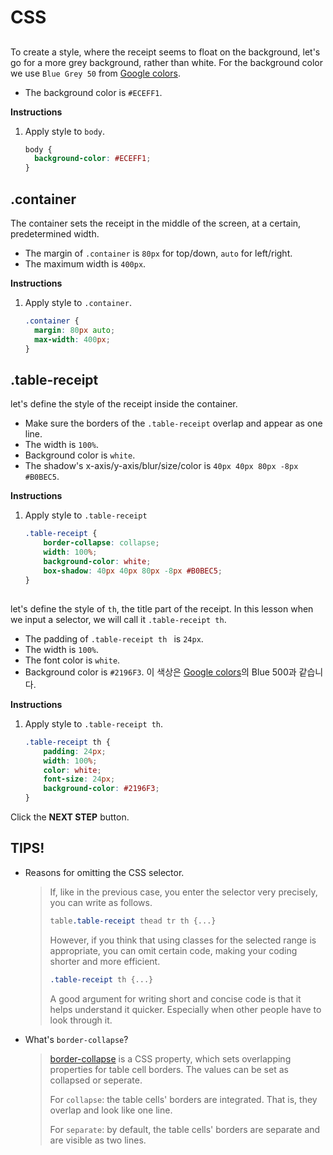 # CSS
## <body>
To create a style, where the receipt seems to float on the background, let's go for a more grey background, rather than white. For the background color we use `Blue Grey 50` from [Google colors][999]. 
* The background color is `#ECEFF1`.

**Instructions**
1. Apply style to `body`.
    ```css
    body {
      background-color: #ECEFF1;
    }
    ```



## .container
The container sets the receipt in the middle of the screen, at a certain, predetermined width. 
* The margin of `.container` is `80px` for top/down, `auto` for left/right.
* The maximum width is `400px`.

**Instructions**
1. Apply style to `.container`.
    ```css
    .container {
      margin: 80px auto;
      max-width: 400px;
    }
    ```



## .table-receipt

let's define the style of the receipt inside the container. 
* Make sure the borders of the `.table-receipt` overlap and appear as one line.
* The width is `100%`.
* Background color is `white`.
* The shadow's x-axis/y-axis/blur/size/color is `40px 40px 80px -8px #B0BEC5`.

**Instructions**
1. Apply style to `.table-receipt`
    ```css
    .table-receipt {
    	border-collapse: collapse;
    	width: 100%;
    	background-color: white;
    	box-shadow: 40px 40px 80px -8px #B0BEC5;
    }
    ```



## <th> 
let's define the style of `th`, the title part of the receipt. In this lesson when we input a selector, we will call it `.table-receipt th`. 
* The padding of `.table-receipt th ` is `24px`.
* The width is `100%`.
* The font color is `white`.
* Background color is `#2196F3`. 이 색상은 [Google colors][999]의 Blue 500과 같습니다.

**Instructions**
1. Apply style to `.table-receipt th`.

    ```css
    .table-receipt th {
    	padding: 24px;
    	width: 100%;
    	color: white;
    	font-size: 24px;
    	background-color: #2196F3;
    }
    ```


Click the **NEXT STEP** button.

 


## TIPS! 
* Reasons for omitting the CSS selector. 
    > If, like in the previous case, you enter the selector very precisely, you can write as follows.   
    > ```css
    > table.table-receipt thead tr th {...}
    > ```
    > However, if you think that using classes for the selected range is appropriate, you can omit certain code, making your coding shorter and more efficient. 
    > ```css
    > .table-receipt th {...}
    > ```
    > A good argument for writing short and concise code is that it helps understand it quicker. Especially when other people have to look through it.
* What's `border-collapse`?

    > [border-collapse][2] is a CSS property, which sets overlapping properties for table cell borders. The values can be set as collapsed or seperate. 
    >
    > For `collapse`: the table cells' borders are integrated. That is, they overlap and look like one line. 
    >
    > For `separate`: by default, the table cells' borders are separate and are visible as two lines. 

[1]: https://www.w3schools.com/cssref/css_selectors.asp
[2]: https://www.w3schools.com/CSSref/tryit.asp?filename=trycss_border-collapse
[999]: https://material.io/design/color/#color-usage-palettes